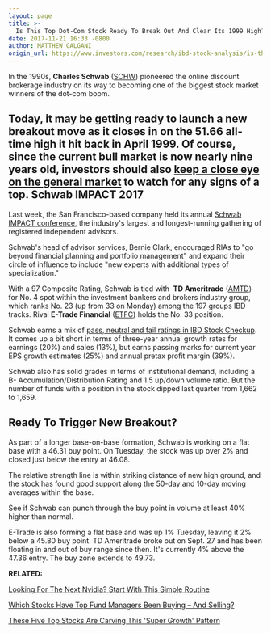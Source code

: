 ```yaml
---
layout: page
title: >-
  Is This Top Dot-Com Stock Ready To Break Out And Clear Its 1999 High?
date: 2017-11-21 16:33 -0800
author: MATTHEW GALGANI
origin_url: https://www.investors.com/research/ibd-stock-analysis/is-this-internet-pioneer-ready-to-party-like-its-1999/
---
```





In the 1990s, **Charles Schwab** ([SCHW](https://research.investors.com/quote.aspx?symbol=SCHW)) pioneered the online discount brokerage industry on its way to becoming one of the biggest stock market winners of the dot-com boom.









 
 
 Today, it may be getting ready to launch a new breakout move as it closes in on the 51.66 all-time high it hit back in April 1999. Of course, since the current bull market is now nearly nine years old, investors should also [keep a close eye on the general market](https://www.investors.com/ibd-videos/?cvid=2385970) to watch for any signs of a top.
Schwab IMPACT 2017
------------------


Last week, the San Francisco-based company held its annual [Schwab IMPACT conference](https://www.investors.com/etfs-and-funds/personal-finance/schwab-urges-advisors-to-help-clients-navigate-rapidly-changing-world/), the industry's largest and longest-running gathering of registered independent advisors.


Schwab's head of advisor services, Bernie Clark, encouraged RIAs to "go beyond financial planning and portfolio management" and expand their circle of influence to include "new experts with additional types of specialization."


With a 97 Composite Rating, Schwab is tied with  **TD Ameritrade** ([AMTD](https://research.investors.com/quote.aspx?symbol=AMTD)) for No. 4 spot within the investment bankers and brokers industry group, which ranks No. 23 (up from 33 on Monday) among the 197 groups IBD tracks. Rival **E-Trade Financial** ([ETFC](https://research.investors.com/quote.aspx?symbol=ETFC)) holds the No. 33 position.


Schwab earns a mix of [pass, neutral and fail ratings in IBD Stock Checkup](https://research.investors.com/stock-checkup/). It comes up a bit short in terms of three-year annual growth rates for earnings (20%) and sales (13%), but earns passing marks for current year EPS growth estimates (25%) and annual pretax profit margin (39%).


Schwab also has solid grades in terms of institutional demand, including a B- Accumulation/Distribution Rating and 1.5 up/down volume ratio. But the number of funds with a position in the stock dipped last quarter from 1,662 to 1,659.


Ready To Trigger New Breakout?
------------------------------


As part of a longer base-on-base formation, Schwab is working on a flat base with a 46.31 buy point. On Tuesday, the stock was up over 2% and closed just below the entry at 46.08.


The relative strength line is within striking distance of new high ground, and the stock has found good support along the 50-day and 10-day moving averages within the base.


See if Schwab can punch through the buy point in volume at least 40% higher than normal.


E-Trade is also forming a flat base and was up 1% Tuesday, leaving it 2% below a 45.80 buy point. TD Ameritrade broke out on Sept. 27 and has been floating in and out of buy range since then. It's currently 4% above the 47.36 entry. The buy zone extends to 49.73.


**RELATED:**


[Looking For The Next Nvidia? Start With This Simple Routine](https://www.investors.com/research/ibd-stock-analysis/how-to-invest-in-the-stock-market-start-with-a-simple-routine/)


[Which Stocks Have Top Fund Managers Been Buying – And Selling?](https://www.investors.com/etfs-and-funds/mutual-funds/which-stocks-have-top-fund-managers-been-buying-and-selling/)


[These Five Top Stocks Are Carving This 'Super Growth' Pattern](https://www.investors.com/news/these-5-top-stocks-are-carving-this-super-growth-pattern-as-sp-500-consolidates/)




